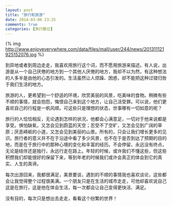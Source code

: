 ```yaml
---
layout: post
title: "旅行和旅游"
date: 2014-03-06 23:25
comments: true
categories: [旅行散记]
---
```

{% img http://www.enjoyeverywhere.com/data/files/mall/user/244/news/201311121925152076.jpg %}

到异地或者到周边走走，我喜欢用旅行这个词，而不愿用旅游来描述。有人说，出游是从一个自己厌倦的地方到一个其他人厌倦的地方，我却不以为然，有这种想法的人多半是由他的心态引发的。生活虽然让人烦躁、困惑，却不能把这种过错归咎于我们生活的地方。

旅游的人，更希望到一个舒适的环境，欣赏美丽的风景，吃美味的食物。稍微有些不顺的事情，就会抱怨，悔恨自己来到这个地方，让自己活受罪。可以说，他们更喜欢自己的行程是一帆风顺。可这些只是理想的状态，世事哪有一切如意的呢？

<!--more-->

旅行的人恰恰相反，无论遇到怎样的状况，他都会心满意足，一切对于他来说都是享受。惧怕缺氧，又怎会见到蔚蓝的天空；忍受不了空旷，又怎会见到广阔的草原；厌恶崎岖的小道，又怎会见到美丽的山景。所有的，只会让我们增长更多的见识。旅行者的意义并不在于沿途中看了多少风景，也不在于是否到达了预期的目的地，而是在于旅行中的那种心境的变化和丰富的经历。不会停留，永远没有终点，无论是结伴还是独行，永远行走在路上。年轻的时候，或许我们不懂这些，但这些积攒我们却能很好的保留下来，等到年老的时候我们或许会真正的体会到它的真实、人生的真谛。

每次出游回来，我都很满足，美景要谈，遇到的不顺的事情我也喜欢谈论，这些都会让我觉得整个过程很美满。一个朋友只是在生活的城市走走，可他却喜欢说自己这是在旅行，这是他在体会生活，每一次都会让自己变得更快活、满足。

没有目的，每次只是想出去走走，看看这个纷繁的世界！